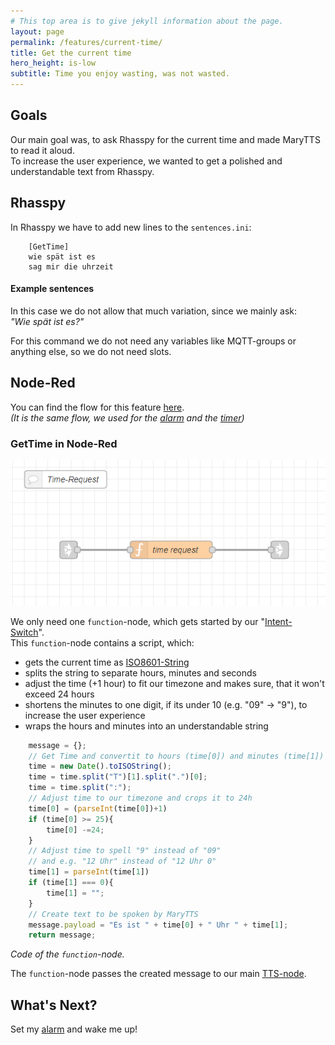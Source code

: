 ```yaml
---
# This top area is to give jekyll information about the page.
layout: page
permalink: /features/current-time/
title: Get the current time
hero_height: is-low
subtitle: Time you enjoy wasting, was not wasted.
---
```


## Goals

Our main goal was, to ask Rhasspy for the current time  and made MaryTTS to read it aloud.  
To increase the user experience, we wanted to get a polished and understandable text from Rhasspy.  

## Rhasspy
In Rhasspy we have to add new lines to the `sentences.ini`:
```textmate
    [GetTime]
    wie spät ist es
    sag mir die uhrzeit
```

#### Example sentences
In this case we do not allow that much variation, since we mainly ask:  
*"Wie spät ist es?"*

For this command we do not need any variables like MQTT-groups or anything else, so we do not need slots.  

## Node-Red
  
You can find the flow for this feature [here](https://github.com/th-koeln-intia/ip-sprachassistent-team2/blob/master/node-red/time_alarm_timer.json).  
*(It is the same flow, we used for the [alarm](./../alarms.md) and the [timer](./../timers.md))*

### GetTime in Node-Red

![GetTime-Node](../../../assets/Node-Red/Epics/Get-Time/GetTime.png)

We only need one `function`-node, which gets started by our "[Intent-Switch](./../../tech-stack/hermesmqtt.md#intent-switch)".  
This `function`-node contains a script, which:
  - gets the current time as [ISO8601-String](https://www.iso.org/iso-8601-date-and-time-format.html) 
  - splits the string to separate hours, minutes and seconds
  - adjust the time (+1 hour) to fit our timezone and makes sure, that it won't exceed 24 hours
  - shortens the minutes to one digit, if its under 10 (e.g. "09" -> "9"), to increase the user experience  
  - wraps the hours and minutes into an understandable string
    
```javascript
    message = {};
    // Get Time and convertit to hours (time[0]) and minutes (time[1])
    time = new Date().toISOString();
    time = time.split("T")[1].split(".")[0];
    time = time.split(":");
    // Adjust time to our timezone and crops it to 24h
    time[0] = (parseInt(time[0])+1)
    if (time[0] >= 25){
        time[0] -=24;
    }
    // Adjust time to spell "9" instead of "09" 
    // and e.g. "12 Uhr" instead of "12 Uhr 0"
    time[1] = parseInt(time[1])
    if (time[1] === 0){
        time[1] = "";
    }
    // Create text to be spoken by MaryTTS
    message.payload = "Es ist " + time[0] + " Uhr " + time[1];
    return message;
```
*Code of the `function`-node.*

The `function`-node passes the created message to our main [TTS-node](./../../tech-stack/hermesmqtt.md#tts).

## What's Next?

Set my [alarm](./../alarms.md) and wake me up!